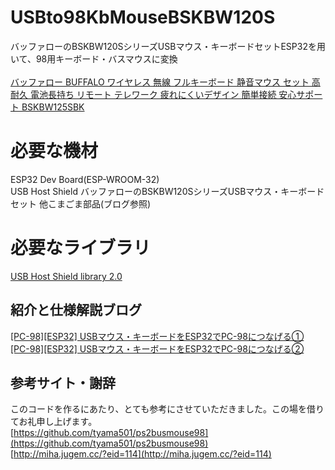 # USBto98KbMouseBSKBW120S
 バッファローのBSKBW120SシリーズUSBマウス・キーボードセットESP32を用いて、98用キーボード・バスマウスに変換<br><br>
 [バッファロー BUFFALO ワイヤレス 無線 フルキーボード 静音マウス セット 高耐久 電池長持ち リモート テレワーク 疲れにくいデザイン 簡単接続 安心サポート BSKBW125SBK ](https://amzn.to/48szLZN)<br>
 
# 必要な機材
 ESP32 Dev Board(ESP-WROOM-32)<br>
 USB Host Shield
 バッファローのBSKBW120SシリーズUSBマウス・キーボードセット
 他こまごま部品(ブログ参照)

# 必要なライブラリ
[USB Host Shield library 2.0](https://github.com/felis/USB_Host_Shield_2.0)


## 紹介と仕様解説ブログ
[[PC-98][ESP32] USBマウス・キーボードをESP32でPC-98につなげる①](https://androiphone.uvs.jp/?p=4136)<br>
[[PC-98][ESP32] USBマウス・キーボードをESP32でPC-98につなげる②](https://androiphone.uvs.jp/?p=4157)

## 参考サイト・謝辞
このコードを作るにあたり、とても参考にさせていただきました。この場を借りてお礼申し上げます。<br>
[https://github.com/tyama501/ps2busmouse98](https://github.com/tyama501/ps2busmouse98)<br>
[http://miha.jugem.cc/?eid=114](http://miha.jugem.cc/?eid=114)
